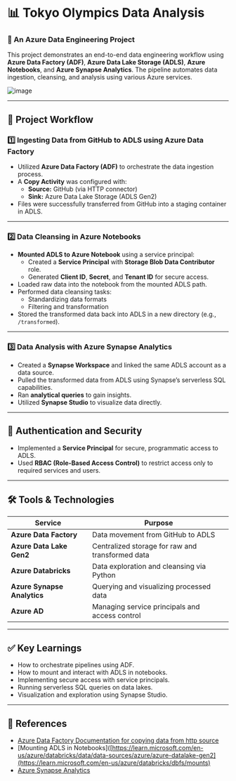 
# 📊 Tokyo Olympics Data Analysis  
### 🔧 An Azure Data Engineering Project

This project demonstrates an end-to-end data engineering workflow using **Azure Data Factory (ADF)**, **Azure Data Lake Storage (ADLS)**, **Azure Notebooks**, and **Azure Synapse Analytics**. The pipeline automates data ingestion, cleansing, and analysis using various Azure services.

![image](https://github.com/user-attachments/assets/b7928876-f06a-4690-a447-7ed8120a33e6)

---

## 📌 Project Workflow

### 1️⃣ Ingesting Data from GitHub to ADLS using Azure Data Factory

- Utilized **Azure Data Factory (ADF)** to orchestrate the data ingestion process.
- A **Copy Activity** was configured with:
  - **Source:** GitHub (via HTTP connector)
  - **Sink:** Azure Data Lake Storage (ADLS Gen2)
- Files were successfully transferred from GitHub into a staging container in ADLS.

---

### 2️⃣ Data Cleansing in Azure Notebooks

- **Mounted ADLS to Azure Notebook** using a service principal:
  - Created a **Service Principal** with **Storage Blob Data Contributor** role.
  - Generated **Client ID**, **Secret**, and **Tenant ID** for secure access.
- Loaded raw data into the notebook from the mounted ADLS path.
- Performed data cleansing tasks:
  - Standardizing data formats
  - Filtering and transformation
- Stored the transformed data back into ADLS in a new directory (e.g., `/transformed`).

---

### 3️⃣ Data Analysis with Azure Synapse Analytics

- Created a **Synapse Workspace** and linked the same ADLS account as a data source.
- Pulled the transformed data from ADLS using Synapse’s serverless SQL capabilities.
- Ran **analytical queries** to gain insights.
- Utilized **Synapse Studio** to visualize data directly.

---

## 🔐 Authentication and Security

- Implemented a **Service Principal** for secure, programmatic access to ADLS.
- Used **RBAC (Role-Based Access Control)** to restrict access only to required services and users.

---

## 🛠️ Tools & Technologies

| Service                    | Purpose                                        |
|----------------------------|------------------------------------------------|
| **Azure Data Factory**     | Data movement from GitHub to ADLS              |
| **Azure Data Lake Gen2**   | Centralized storage for raw and transformed data |
| **Azure Databricks**        | Data exploration and cleansing via Python      |
| **Azure Synapse Analytics**| Querying and visualizing processed data        |
| **Azure AD**               | Managing service principals and access control |

---

## ✅ Key Learnings

- How to orchestrate pipelines using ADF.
- How to mount and interact with ADLS in notebooks.
- Implementing secure access with service principals.
- Running serverless SQL queries on data lakes.
- Visualization and exploration using Synapse Studio.

---

## 🔗 References

- [Azure Data Factory Documentation for copying data from http source ](https://learn.microsoft.com/en-us/azure/data-factory/connector-http?tabs=data-factory)
- [Mounting ADLS in Notebooks]([https://learn.microsoft.com/en-us/azure/databricks/data/data-sources/azure/azure-datalake-gen2](https://learn.microsoft.com/en-us/azure/databricks/dbfs/mounts)
- [Azure Synapse Analytics](https://learn.microsoft.com/en-us/azure/synapse-analytics/)
